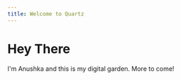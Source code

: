 ```yaml
---
title: Welcome to Quartz
---
```

# Hey There

I'm Anushka and this is my digital garden. More to come!